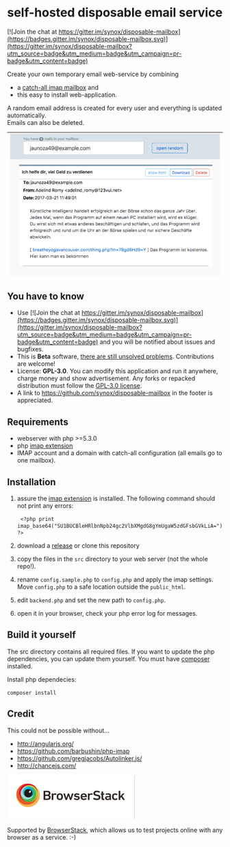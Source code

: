 # self-hosted disposable email service
[![Join the chat at https://gitter.im/synox/disposable-mailbox](https://badges.gitter.im/synox/disposable-mailbox.svg)](https://gitter.im/synox/disposable-mailbox?utm_source=badge&utm_medium=badge&utm_campaign=pr-badge&utm_content=badge)

Create your own temporary email web-service by combining 
  * a [catch-all imap mailbox](https://www.google.ch/search?q=how+to+setup+catch-all+imap+mailbox) and 
  * this easy to install web-application. 

A random email address is created for every user and everything is updated automatically.  
Emails can also be deleted. 


| ![Screenshot](screenshot.png)        | 
| ------------- | 


## You have to know

* Use [![Join the chat at https://gitter.im/synox/disposable-mailbox](https://badges.gitter.im/synox/disposable-mailbox.svg)](https://gitter.im/synox/disposable-mailbox?utm_source=badge&utm_medium=badge&utm_campaign=pr-badge&utm_content=badge) and you will be notified about issues and bugfixes.  
* This is **Beta** software, [there are still unsolved problems](https://github.com/synox/disposable-mailbox/issues). Contributions are welcome!
* License: **GPL-3.0**. You can modify this application and run it anywhere, charge money and show advertisement. Any forks or repacked distribution must follow the [GPL-3.0 license](https://opensource.org/licenses/GPL-3.0).  
* A link to https://github.com/synox/disposable-mailbox in the footer is appreciated.  


## Requirements

* webserver with php >=5.3.0
* php [imap extension](http://php.net/manual/book.imap.php)
* IMAP account and a domain with catch-all configuration (all emails go to one mailbox). 

## Installation

1. assure the [imap extension](http://php.net/manual/book.imap.php) is installed. The following command should not print any errors:

        <?php print imap_base64("SU1BUCBleHRlbnNpb24gc2VlbXMgdG8gYmUgaW5zdGFsbGVkLiA="); ?>

2. download a [release](https://github.com/synox/disposable-mailbox/releases) or clone this repository
3. copy the files in the `src` directory to your web server (not the whole repo!).
4. rename `config.sample.php` to `config.php` and apply the imap settings. Move `config.php` to a safe location outside the `public_html`.
5. edit `backend.php` and set the new path to `config.php`.
6. open it in your browser, check your php error log for messages. 


## Build it yourself
The src directory contains all required files. If you want to update the php dependencies, you can update them yourself.  You must have [composer](https://getcomposer.org/download/) installed. 


Install php dependecies:

    composer install

## Credit

This could not be possible without...

 * http://angularjs.org/
 * https://github.com/barbushin/php-imap
 * https://github.com/gregjacobs/Autolinker.js/
 * http://chancejs.com/

[![BrowserStack](browserstack.png)](https://www.browserstack.com/)

Supported by [BrowserStack](https://www.browserstack.com/), which allows us to test projects online with any browser as a service. :-) 
